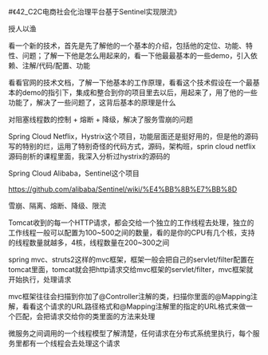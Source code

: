 
#《42_C2C电商社会化治理平台基于Sentinel实现限流》


授人以渔

看一个新的技术，首先是先了解他的一个基本的介绍，包括他的定位、功能、特性、问题；了解一下他是怎么用起来的，看一下他最最基本的一些demo，引入依赖、注解/代码/配置、功能

看看官网的技术文档，了解一下他基本的工作原理，看看这个技术假设在一个最基本的demo的指引下，集成和整合到你的项目里去以后，用起来了，用了他的一些功能了，解决了一些问题了，这背后基本的原理是什么

对阻塞线程数的控制 + 熔断 + 降级，解决了服务雪崩的问题

Spring Cloud Netflix，Hystrix这个项目，功能层面还是挺好用的，但是他的源码写的特别的烂，运用了特别奇怪的代码方式，源码，架构班，sprin cloud netflix源码剖析的课程里面，我深入分析过hystrix的源码的

Spring Cloud Alibaba，Sentinel这个项目

https://github.com/alibaba/Sentinel/wiki/%E4%BB%8B%E7%BB%8D

雪崩、隔离、熔断、降级、限流


Tomcat收到的每一个HTTP请求，都会交给一个独立的工作线程去处理，独立的工作线程一般可以配置为100~500之间的数量，看的是你的CPU有几个核，支持的线程数量就越多，4核，线程数量在200~300之间


spring mvc、struts2这样的mvc框架，框架一般会把自己的servlet/filter配置在tomcat里面，tomcat就会把http请求交给mvc框架的servlet/filter，mvc框架就开始执行，处理请求


mvc框架往往会扫描到你加了@Controller注解的类，扫描你里面的@Mapping注解，看看这个请求的URL路径格式和@Mapping注解里的指定的URL格式来做一个匹配，会把请求交给你的类里面的方法来处理



微服务之间调用的一个线程模型了解清楚，任何请求在分布式系统里执行，每个服务里都有一个线程会去处理这个请求

